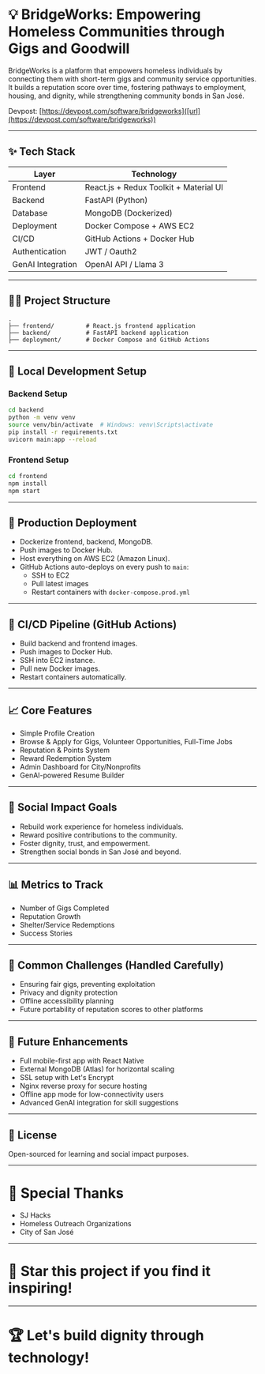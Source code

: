 # 💡 BridgeWorks: Empowering Homeless Communities through Gigs and Goodwill

BridgeWorks is a platform that empowers homeless individuals by connecting them with short-term gigs and community service opportunities. It builds a reputation score over time, fostering pathways to employment, housing, and dignity, while strengthening community bonds in San José.

Devpost: [https://devpost.com/software/bridgeworks]([url](https://devpost.com/software/bridgeworks))

---

## ✨ Tech Stack

| Layer             | Technology                             |
| ----------------- | -------------------------------------- |
| Frontend          | React.js + Redux Toolkit + Material UI |
| Backend           | FastAPI (Python)                       |
| Database          | MongoDB (Dockerized)                   |
| Deployment        | Docker Compose + AWS EC2               |
| CI/CD             | GitHub Actions + Docker Hub            |
| Authentication    | JWT / Oauth2                           |
| GenAI Integration | OpenAI API / Llama 3                   |

---

## 👩‍💻 Project Structure

```
.
├── frontend/         # React.js frontend application
├── backend/          # FastAPI backend application
├── deployment/       # Docker Compose and GitHub Actions
```

---

## 🔧 Local Development Setup

### Backend Setup

```bash
cd backend
python -m venv venv
source venv/bin/activate  # Windows: venv\Scripts\activate
pip install -r requirements.txt
uvicorn main:app --reload
```

### Frontend Setup

```bash
cd frontend
npm install
npm start
```

---

## 🚀 Production Deployment

- Dockerize frontend, backend, MongoDB.
- Push images to Docker Hub.
- Host everything on AWS EC2 (Amazon Linux).
- GitHub Actions auto-deploys on every push to `main`:
  - SSH to EC2
  - Pull latest images
  - Restart containers with `docker-compose.prod.yml`

---

## 🔄 CI/CD Pipeline (GitHub Actions)

- Build backend and frontend images.
- Push images to Docker Hub.
- SSH into EC2 instance.
- Pull new Docker images.
- Restart containers automatically.

---

## 📈 Core Features

- Simple Profile Creation
- Browse & Apply for Gigs, Volunteer Opportunities, Full-Time Jobs
- Reputation & Points System
- Reward Redemption System
- Admin Dashboard for City/Nonprofits
- GenAI-powered Resume Builder

---

## 🔬 Social Impact Goals

- Rebuild work experience for homeless individuals.
- Reward positive contributions to the community.
- Foster dignity, trust, and empowerment.
- Strengthen social bonds in San José and beyond.

---

## 📊 Metrics to Track

- Number of Gigs Completed
- Reputation Growth
- Shelter/Service Redemptions
- Success Stories

---

## 🚫 Common Challenges (Handled Carefully)

- Ensuring fair gigs, preventing exploitation
- Privacy and dignity protection
- Offline accessibility planning
- Future portability of reputation scores to other platforms

---

## 📅 Future Enhancements

- Full mobile-first app with React Native
- External MongoDB (Atlas) for horizontal scaling
- SSL setup with Let's Encrypt
- Nginx reverse proxy for secure hosting
- Offline app mode for low-connectivity users
- Advanced GenAI integration for skill suggestions

---

## 📄 License

Open-sourced for learning and social impact purposes.

---

# 🌟 Special Thanks

- SJ Hacks
- Homeless Outreach Organizations
- City of San José

---

# 🌟 Star this project if you find it inspiring!



---

# 🏆 Let's build dignity through technology!

